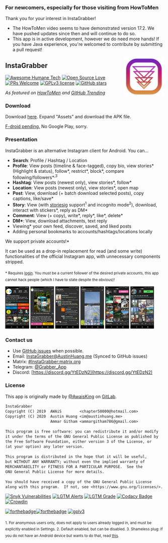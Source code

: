 ### For newcomers, especially for those visiting from HowToMen

Thank you for your interest in InstaGrabber!

* The HowToMen video seems to have demonstrated version 17.2. We have pushed updates since then and will continue to do so.
* This app is in active development, however we do need more hands! If you have Java experience, you're welcomed to contribute by submitting a pull request!

<img src="./app/play_icon.png" alt="InstaGrabber" align="right" width="25%"/>

## InstaGrabber

[![Awesome Humane Tech](https://raw.githubusercontent.com/humanetech-community/awesome-humane-tech/main/humane-tech-badge.svg?sanitize=true)](https://github.com/humanetech-community/awesome-humane-tech)
[![Open Source Love](https://badges.frapsoft.com/os/v3/open-source.svg?v=103)](https://github.com/ellerbrock/open-source-badges/)
[![PRs Welcome](https://img.shields.io/badge/PRs-welcome-brightgreen.svg)](http://makeapullrequest.com)
[![GPLv3 license](https://img.shields.io/badge/License-GPLv3-blue.svg)](./LICENSE)
[![GitHub stars](https://img.shields.io/github/stars/austinhuang0131/instagrabber.svg?style=social&label=Star)](https://GitHub.com/austinhuang0131/instagrabber/stargazers/)

*As featured on [HowToMen](https://youtu.be/1Um2ZJG_mB4) and [GitHub Trending](https://github.com/ifyour/github-trending-archive/blob/master/archives/2020-08-05.md)*

### Download

Download [here](https://github.com/austinhuang0131/instagrabber/releases/latest). Expand "Assets" and download the APK file.

[F-droid pending.](https://gitlab.com/fdroid/rfp/-/issues/1432) No Google Play, sorry.

### Presentation

InstaGrabber is an alternative Instagram client for Android. You can...

* **Search**: Profile / Hashtag / Location
* **Profile**: View posts (timeline & face-tagged), copy bio, view stories\* (Highlight & status), follow\*, restrict\*, block\*, compare following/followers\*<sup>,3</sup>
* **Hashtag**: View posts (newest only), view stories\*, follow\*
* **Location**: View posts (newest only), view stories\*, open map
* **Post**: View, download (+ batch download selected posts), copy captions, like/save\*
* **Story**: View (with [storiesig](https://storiesig.com) support<sup>1</sup> and incognito mode<sup>2</sup>), download, interact with stickers\*, reply as DM\*
* **Comment**: View (+ copy), write\*, reply\*, like\*, delete\*
* **DM\***: View, download attachments, text reply
* Viewing\* your own feed, discover, saved, and liked posts
* Adding personal bookmarks to accounts/hashtags/locations locally

We support private accounts!\*

It can be used as a drop-in replacement for read (and some write) functionalities of the official Instagram app, with unnecessary components stripped.

<sub>* Requires [login](#how-to-log-in). You must be a current follower of the desired private accounts, this app cannot hack people (which I have to state despite the obvious)!</sub>

<a href="https://github.com/austinhuang0131/instagrabber/blob/master/fastlane/metadata/android/images/phoneScreenshots/1.jpg"><img src="./fastlane/metadata/android/images/phoneScreenshots/1.jpg" alt="Profile" width="15%"/></a>
<a href="https://github.com/austinhuang0131/instagrabber/blob/master/fastlane/metadata/android/images/phoneScreenshots/2.jpg"><img src="./fastlane/metadata/android/images/phoneScreenshots/2.jpg" alt="Post" width="15%"/></a>
<a href="https://github.com/austinhuang0131/instagrabber/blob/master/fastlane/metadata/android/images/phoneScreenshots/3.jpg"><img src="./fastlane/metadata/android/images/phoneScreenshots/3.jpg" alt="Comments" width="15%"/></a>
<a href="https://github.com/austinhuang0131/instagrabber/blob/master/fastlane/metadata/android/images/phoneScreenshots/4.jpg"><img src="./fastlane/metadata/android/images/phoneScreenshots/4.jpg" alt="Story (Highlight shown)" width="15%"/></a>
<a href="https://github.com/austinhuang0131/instagrabber/blob/master/fastlane/metadata/android/images/phoneScreenshots/5.jpg"><img src="./fastlane/metadata/android/images/phoneScreenshots/5.jpg" alt="Hashtag" width="15%"/></a>
<a href="https://github.com/austinhuang0131/instagrabber/blob/master/fastlane/metadata/android/images/phoneScreenshots/6.jpg"><img src="./fastlane/metadata/android/images/phoneScreenshots/6.jpg" alt="Location" width="15%"/></a>

### Contact us

* Use [GitHub issues](https://github.com/austinhuang0131/instagrabber/issues) when possible.
* Email: [InstaGrabber@AustinHuang.me](mailto:instagrabber@austinhuang.me) (Synced to GitHub issues)
* Matrix: [#InstaGrabber:matrix.org](https://matrix.to/#/#instagrabber:matrix.org)
* Telegram: [@Grabber_App](https://t.me/grabber_app)
* Discord: [https://discord.gg/YtEDzN2](https://discord.gg/YtEDzN2)

### License

This app is originally made by [@AwaisKing](https://github.com/AwaisKing) on [GitLab](https://gitlab.com/AwaisKing/instagrabber).

    InstaGrabber
    Copyright (C) 2019  AWAiS        <chapter50000@hotmail.com>
    Copyright (C) 2020  Austin Huang <im@austinhuang.me>
                        Ammar Githam <ammargitham786@gmail.com>

    This program is free software: you can redistribute it and/or modify
    it under the terms of the GNU General Public License as published by
    the Free Software Foundation, either version 3 of the License, or
    (at your option) any later version.

    This program is distributed in the hope that it will be useful,
    but WITHOUT ANY WARRANTY; without even the implied warranty of
    MERCHANTABILITY or FITNESS FOR A PARTICULAR PURPOSE.  See the
    GNU General Public License for more details.

    You should have received a copy of the GNU General Public License
    along with this program.  If not, see <https://www.gnu.org/licenses/>.

[![Snyk Vulnerabilities](https://img.shields.io/snyk/vulnerabilities/github/austinhuang0131/instagrabber)](https://snyk.io/test/github/austinhuang0131/instagrabber)
[![LGTM Alerts](https://img.shields.io/lgtm/alerts/github/austinhuang0131/instagrabber)](https://lgtm.com/projects/g/austinhuang0131/instagrabber)
[![LGTM Grade](https://img.shields.io/lgtm/grade/java/github/austinhuang0131/instagrabber)](https://lgtm.com/projects/g/austinhuang0131/instagrabber)
[![Codacy Badge](https://api.codacy.com/project/badge/Grade/f87cac1fbf674888b00bd91bc5eccce0)](https://app.codacy.com/manual/austinhuang0131/instagrabber)
[![Crowdin](https://badges.crowdin.net/instagrabber/localized.svg)](https://crowdin.com/project/instagrabber)

[![forthebadge](https://forthebadge.com/images/badges/made-with-java.svg)](https://forthebadge.com)[![forthebadge](https://forthebadge.com/images/badges/built-for-android.svg)](https://forthebadge.com) [![gplv3](https://www.gnu.org/graphics/gplv3-with-text-136x68.png)](https://www.gnu.org/licenses/gpl-3.0.html)

<sub>1. For anonymous users only, does not apply to users already logged in, and must be explicitly enabled in Settings. 2. Default enabled, but can be disabled. 3. Shameless plug: If you do not have an Android device but wants to do that, read [this](https://austinhuang.me/instagram-compare).</sub>
